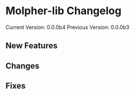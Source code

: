 # Molpher-lib Changelog

Current Version: 0.0.0b4
Previous Version: 0.0.0b3

## New Features

## Changes


## Fixes
